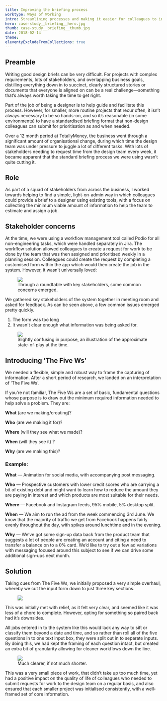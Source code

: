 ```yaml
---
title: Improving the briefing process
worktype: Ways of Working
intro: Streamlining processes and making it easier for colleagues to initialise design briefs.
hero: case-study__briefing__hero.jpg
thumb: case-study__briefing__thumb.jpg
date: 2018-02-14
theme: 
eleventyExcludeFromCollections: true
---
```



## Preamble

Writing good design briefs can be very difficult. For projects with complex requirements, lots of stakeholders, and overlapping business goals, distilling everything down in to succinct, clearly structured stories or documents that everyone is aligned on can be a real challenge—something that&rsquo;s always worth taking the time to get right. 

Part of the job of being a designer is to help guide and facilitate this process. However, for smaller, more routine projects that recur often, it isn&rsquo;t always necessary to be so hands-on, and so it&rsquo;s reasonable (in some environments) to have a standardised briefing format that non-design colleagues can submit for prioritisation as and when needed. 

Over a 12 month period at TotallyMoney, the business went through a significant amount of organisational change, during which time the design team was under pressure to juggle a lot of different tasks. With lots of stakeholders needing to request time from the design team every week, it became apparent that the standard briefing process we were using wasn&rsquo;t quite cutting it. 

## Role

As part of a squad of stakeholders from across the business, I worked towards helping to find a simple, light-on-admin way in which colleagues could provide a brief to a designer using existing tools, with a focus on collecting the minimum viable amount of information to help the team to estimate and assign a job.

## Stakeholder concerns

At the time, we were using a workflow management tool called Podio for all non-engineering tasks, which were handled separately in Jira. The workflow solution allowed colleagues to create a request for work to be done by the team that was then assigned and prioritised weekly in a planning session. Colleagues could create the request by completing a customised form within the app which would then create the job in the system. However, it wasn&rsquo;t universally loved:

<figure>
	<img src="/_assets/img/case-study__briefing__issues.jpg" />
	<figcaption>Through a roundtable with key stakeholders, some common concerns emerged.</figcaption>
</figure>

We gathered key stakeholders of the system together in meeting room and asked for feedback. As can be seen above, a few common issues emerged pretty quickly.

1. The form was too long
2. It wasn't clear enough what information was being asked for.


<figure>
	<img src="/_assets/img/case-study__briefing__form-start.jpg" />
	<figcaption>Slightly confusing in purpose, an illustration of the approximate state-of-play at the time.</figcaption>
</figure>


## Introducing &rsquo;The Five Ws&rsquo;

We needed a flexible, simple and robust way to frame the capturing of information. After a short period of research, we landed on an interpretation of 'The Five Ws'. 

If you&rsquo;re not familiar, The Five Ws are a set of basic, fundamental questions whose purpose is to draw out the minimum required information needed to help solve a problem. They are:

__What__ (are we making/creating)?

__Who__ (are we making it for)?

__Where__ (will they see what we made)?

__When__ (will they see it) ?

__Why__ (are we making this)?

### Example:

__What__ — Animation for social media, with accompanying post messaging.

__Who__ — Prospective customers with lower credit scores who are carrying a bit of existing debt and might want to learn how to reduce the amount they are paying in interest and which products are most suitable for their needs.

__Where__ — Facebook and Instagram feeds, 95% mobile, 5% desktop split.

__When__ — We aim to run the ad from the week commencing 3rd June. We know that the majority of traffic we get from Facebook happens fairly evenly throughout the day, with spikes around lunchtime and in the evening.

__Why__ — We&rsquo;ve got some sign-up data back from the product team that suggests a lot of people are creating an account and citing a need to transfer a balance on to a 0% card. We&rsquo;d like to try out a few ad variations with messaging focused around this subject to see if we can drive some additional sign-ups next month.

## Solution

Taking cues from The Five Ws, we initially proposed a very simple overhaul, whereby we cut the input form down to just three key sections.

<figure>
	<img src="/_assets/img/case-study__briefing__form-initial.jpg" />
	<figcaption></figcaption>
</figure>

This was initially met with relief, as it felt very clear, and seemed like it was less of a chore to complete. However, opting for something so paired back had it&rsquo;s downsides. 

All jobs entered in to the system like this would lack any way to sift or classify them beyond a date and time, and so rather than roll all of the five questions in to one text input box, they were split out in to separate inputs. By doing this, we had kept the framing of each question intact, but created an extra bit of granularity allowing for cleaner workflows down the line.

<figure>
	<img src="/_assets/img/case-study__briefing__form-final.jpg" />
	<figcaption>Much clearer, if not much shorter.</figcaption>
</figure>

This was a very small piece of work, that didn&rsquo;t take up too much time, yet had a positive impact on the quality of life of colleagues who needed to submit requests for work to the design team on a regular basis, and also ensured that each smaller project was initialised consistently, with a well-framed set of core information. 
